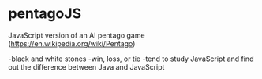# pentagoJS

JavaScript version of an AI pentago game (https://en.wikipedia.org/wiki/Pentago) 

-black and white stones
-win, loss, or tie
-tend to study JavaScript and find out the difference between Java and JavaScript
